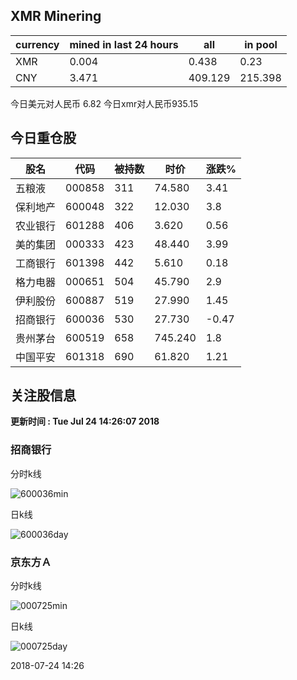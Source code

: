 ## XMR Minering

|currency|mined in last 24 hours|all|in pool|
|---|---|---|---|
|XMR|0.004|0.438|0.23|
|CNY|3.471|409.129|215.398|

今日美元对人民币 6.82	今日xmr对人民币935.15


## 今日重仓股 

|股名|代码|被持数|时价|涨跌%|
|---|---|---|---|---|
|五粮液|000858|311|74.580|3.41|
|保利地产|600048|322|12.030|3.8|
|农业银行|601288|406|3.620|0.56|
|美的集团|000333|423|48.440|3.99|
|工商银行|601398|442|5.610|0.18|
|格力电器|000651|504|45.790|2.9|
|伊利股份|600887|519|27.990|1.45|
|招商银行|600036|530|27.730|-0.47|
|贵州茅台|600519|658|745.240|1.8|
|中国平安|601318|690|61.820|1.21|

## 关注股信息
**更新时间 : Tue Jul 24 14:26:07 2018**
### 招商银行 
分时k线

![600036min](http://image.sinajs.cn/newchart/min/n/sh600036.gif)

日k线

![600036day](http://image.sinajs.cn/newchart/daily/n/sh600036.gif)

### 京东方Ａ 
分时k线

![000725min](http://image.sinajs.cn/newchart/min/n/sz000725.gif)

日k线

![000725day](http://image.sinajs.cn/newchart/daily/n/sz000725.gif)

2018-07-24 14:26